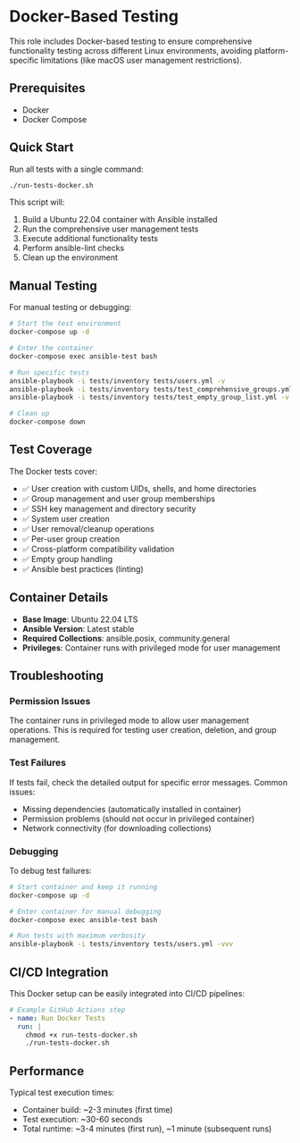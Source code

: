 # Docker-Based Testing

This role includes Docker-based testing to ensure comprehensive functionality testing across different Linux environments, avoiding platform-specific limitations (like macOS user management restrictions).

## Prerequisites

- Docker
- Docker Compose

## Quick Start

Run all tests with a single command:

```bash
./run-tests-docker.sh
```

This script will:
1. Build a Ubuntu 22.04 container with Ansible installed
2. Run the comprehensive user management tests
3. Execute additional functionality tests
4. Perform ansible-lint checks
5. Clean up the environment

## Manual Testing

For manual testing or debugging:

```bash
# Start the test environment
docker-compose up -d

# Enter the container
docker-compose exec ansible-test bash

# Run specific tests
ansible-playbook -i tests/inventory tests/users.yml -v
ansible-playbook -i tests/inventory tests/test_comprehensive_groups.yml -v
ansible-playbook -i tests/inventory tests/test_empty_group_list.yml -v

# Clean up
docker-compose down
```

## Test Coverage

The Docker tests cover:

- ✅ User creation with custom UIDs, shells, and home directories
- ✅ Group management and user group memberships
- ✅ SSH key management and directory security
- ✅ System user creation
- ✅ User removal/cleanup operations
- ✅ Per-user group creation
- ✅ Cross-platform compatibility validation
- ✅ Empty group handling
- ✅ Ansible best practices (linting)

## Container Details

- **Base Image**: Ubuntu 22.04 LTS
- **Ansible Version**: Latest stable
- **Required Collections**: ansible.posix, community.general
- **Privileges**: Container runs with privileged mode for user management

## Troubleshooting

### Permission Issues
The container runs in privileged mode to allow user management operations. This is required for testing user creation, deletion, and group management.

### Test Failures
If tests fail, check the detailed output for specific error messages. Common issues:
- Missing dependencies (automatically installed in container)
- Permission problems (should not occur in privileged container)
- Network connectivity (for downloading collections)

### Debugging
To debug test failures:

```bash
# Start container and keep it running
docker-compose up -d

# Enter container for manual debugging
docker-compose exec ansible-test bash

# Run tests with maximum verbosity
ansible-playbook -i tests/inventory tests/users.yml -vvv
```

## CI/CD Integration

This Docker setup can be easily integrated into CI/CD pipelines:

```yaml
# Example GitHub Actions step
- name: Run Docker Tests
  run: |
    chmod +x run-tests-docker.sh
    ./run-tests-docker.sh
```

## Performance

Typical test execution times:
- Container build: ~2-3 minutes (first time)
- Test execution: ~30-60 seconds
- Total runtime: ~3-4 minutes (first run), ~1 minute (subsequent runs)